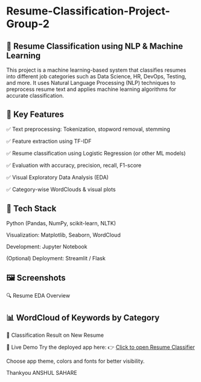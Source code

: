 # Resume-Classification-Project-Group-2

## 🧠 Resume Classification using NLP & Machine Learning
This project is a machine learning-based system that classifies resumes into different job categories such as Data Science, HR, DevOps, Testing, and more. It uses Natural Language Processing (NLP) techniques to preprocess resume text and applies machine learning algorithms for accurate classification.

## 📌 Key Features
✅ Text preprocessing: Tokenization, stopword removal, stemming

✅ Feature extraction using TF-IDF

✅ Resume classification using Logistic Regression (or other ML models)

✅ Evaluation with accuracy, precision, recall, F1-score

✅ Visual Exploratory Data Analysis (EDA)

✅ Category-wise WordClouds & visual plots

## 🧰 Tech Stack
Python (Pandas, NumPy, scikit-learn, NLTK)

Visualization: Matplotlib, Seaborn, WordCloud

Development: Jupyter Notebook

(Optional) Deployment: Streamlit / Flask

## 🖼️ Screenshots
🔍 Resume EDA Overview

## 📊 WordCloud of Keywords by Category

🧠 Classification Result on New Resume



🔗 Live Demo
Try the deployed app here:
👉 [Click to open Resume Classifier](https://customer-segmentation-group3-frpsoks6z39hztq9nsh3b6.streamlit.app/) 

Choose app theme, colors and fonts for better visibility.


Thankyou
       ANSHUL SAHARE
